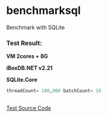 # benchmarksql
Benchmark with SQLite


### Test Result:

**VM 2cores + 8G**

**iBoxDB.NET v2.21**

**SQLite.Core**


```sql
threadCount= 100,000 batchCount= 10 
 
```


[Test Source Code](https://github.com/iboxdb/benchmarksql)

